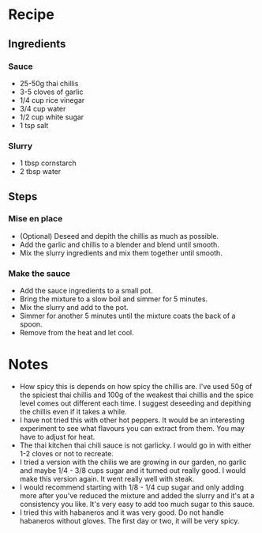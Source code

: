 # Recipe

## Ingredients

### Sauce

- 25-50g thai chillis
- 3-5 cloves of garlic
- 1/4 cup rice vinegar
- 3/4 cup water
- 1/2 cup white sugar
- 1 tsp salt

### Slurry

- 1 tbsp cornstarch
- 2 tbsp water

## Steps

### Mise en place

- (Optional) Deseed and depith the chillis as much as possible.
- Add the garlic and chillis to a blender and blend until smooth.
- Mix the slurry ingredients and mix them together until smooth.

### Make the sauce

- Add the sauce ingredients to a small pot.
- Bring the mixture to a slow boil and simmer for 5 minutes.
- Mix the slurry and add to the pot.
- Simmer for another 5 minutes until the mixture coats the back of a spoon.
- Remove from the heat and let cool.

# Notes

- How spicy this is depends on how spicy the chillis are. I've used 50g of the spiciest thai chillis and 100g of the weakest thai chillis and the spice level comes out different each time. I suggest deseeding and depithing the chillis even if it takes a while.
- I have not tried this with other hot peppers. It would be an interesting experiment to see what flavours you can extract from them. You may have to adjust for heat.
- The thai kitchen thai chili sauce is not garlicky. I would go in with either 1-2 cloves or not to recreate.
- I tried a version with the chilis we are growing in our garden, no garlic and maybe 1/4 - 3/8 cups sugar and it turned out really good. I would make this version again. It went really well with steak.
- I would recommend starting with 1/8 - 1/4 cup sugar and only adding more after you've reduced the mixture and added the slurry and it's at a consistency you like. It's very easy to add too much sugar to this sauce.
- I tried this with habaneros and it was very good. Do not handle habaneros without gloves. The first day or two, it will be very spicy.
